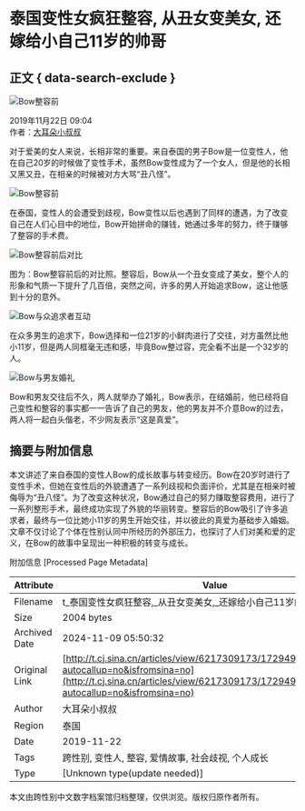 # 泰国变性女疯狂整容, 从丑女变美女, 还嫁给小自己11岁的帅哥

## 正文 { data-search-exclude }


![Bow整容前](https://k.sinaimg.cn/n/sinacn20191122ac/111/w550h361/20191122/8258-iittafq8834857.jpg/w700d1q75cms.jpg)

2019年11月22日 09:04  
作者：[大耳朵小叔叔](https://t.cj.sina.com.cn/k/article/author_article/6217309173)  

对于爱美的女人来说，长相非常的重要。来自泰国的男子Bow是一位变性人，他在自己20岁的时候做了变性手术，虽然Bow变性成为了一个女人，但是他的长相又黑又丑，在相亲的时候被对方大骂“丑八怪”。

![Bow整容前](https://k.sinaimg.cn/n/sinacn20191122ac/222/w640h382/20191122/5fd3-iittafq8834858.jpg/w700d1q75cms.jpg)

在泰国，变性人的会遭受到歧视，Bow变性以后也遇到了同样的遭遇，为了改变自己在人们心目中的地位，Bow开始拼命的赚钱，她通过多年的努力，终于赚够了整容的手术费。

![Bow整容前后对比](https://k.sinaimg.cn/n/sinacn20191122ac/182/w600h382/20191122/8b14-iittafq8834882.jpg/w700d1q75cms.jpg)

图为：Bow整容前后的对比照。整容后，Bow从一个丑女变成了美女，整个人的形象和气质一下提升了几百倍，突然之间，许多的男人开始追求Bow，这让他感到十分的意外。

![Bow与众追求者互动](https://k.sinaimg.cn/n/sinacn20191122ac/72/w524h348/20191122/36ef-iittafq8834864.jpg/w700d1q75cms.jpg)

在众多男生的追求下，Bow选择和一位21岁的小鲜肉进行了交往，对方虽然比他小11岁，但是两人同框毫无违和感，毕竟Bow整过容，完全看不出是一个32岁的人。

![Bow与男友婚礼](https://k.sinaimg.cn/n/sinacn20191122ac/65/w541h324/20191122/7d19-iittafq8834880.jpg/w700d1q75cms.jpg)

Bow和男友交往后不久，两人就举办了婚礼，Bow表示，在结婚前，他已经将自己变性和整容的事实都一一告诉了自己的男友，他的男友并不介意Bow的过去，两人将一起白头偕老，不少网友表示“这是真爱”。

## 摘要与附加信息

<!-- tcd_abstract -->
本文讲述了来自泰国的变性人Bow的成长故事与转变经历。Bow在20岁时进行了变性手术，但她在变性后的外貌遭遇了一系列歧视和负面评价，尤其是在相亲时被侮辱为“丑八怪”。为了改变这种状况，Bow通过自己的努力赚取整容费用，进行了一系列整形手术，最终成功实现了外貌的华丽转变。整容后的Bow吸引了许多追求者，最终与一位比她小11岁的男生开始交往，并以彼此的真爱为基础步入婚姻。文章不仅讨论了个体在性别认同中所经历的外部压力，也探讨了人们对美和爱的定义，在Bow的故事中呈现出一种积极的转变与成长。
<!-- tcd_abstract_end -->

附加信息 [Processed Page Metadata]

| Attribute       | Value                                  |
|-----------------|----------------------------------------|
| Filename        | t_泰国变性女疯狂整容,_从丑女变美女,_还嫁给小自己11岁的帅哥.md                             |
| Size            | 2004 bytes                           |
| Archived Date   | 2024-11-09 05:50:32                             |
| Original Link   | [http://t.cj.sina.cn/articles/view/6217309173/172949bf500100n23q?autocallup=no&isfromsina=no](http://t.cj.sina.cn/articles/view/6217309173/172949bf500100n23q?autocallup=no&isfromsina=no)                       |
| Author          | 大耳朵小叔叔                               |
| Region          | 泰国                               |
| Date            | 2019-11-22                                 |
| Tags            | 跨性别, 变性人, 整容, 爱情故事, 社会歧视, 个人成长                                 |
| Type            | [Unknown type(update needed)]                                 |
<!-- tcd_table_end -->

本文由跨性别中文数字档案馆归档整理，仅供浏览。版权归原作者所有。
